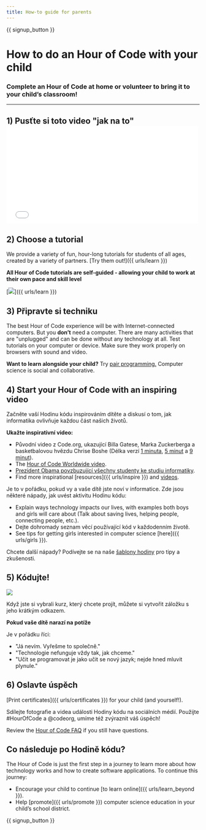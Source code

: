 ```yaml
---
title: How-to guide for parents
---
```


{{ signup_button }}

# How to do an Hour of Code with your child

### Complete an Hour of Code at home or volunteer to bring it to your child’s classroom!

* * *

## 1) Pusťte si toto video "jak na to" <iframe width="500" height="255" src="//www.youtube.com/embed/SrnvvWDm73k" frameborder="0" allowfullscreen mark="crwd-mark"></iframe> 

## 2) Choose a tutorial

We provide a variety of fun, hour-long tutorials for students of all ages, created by a variety of partners. [Try them out!]({{ urls/learn }})

**All Hour of Code tutorials are self-guided - allowing your child to work at their own pace and skill level**

[![](/images/fit-700/tutorials.png)]({{ urls/learn }})

## 3) Připravte si techniku

The best Hour of Code experience will be with Internet-connected computers. But you **don’t** need a computer. There are many activities that are "unplugged" and can be done without any technology at all. Test tutorials on your computer or device. Make sure they work properly on browsers with sound and video.

**Want to learn alongside your child?** Try [pair programming.](http://www.ncwit.org/resources/pair-programming-box-power-collaborative-learning) Computer science is social and collaborative.

## 4) Start your Hour of Code with an inspiring video

Začněte vaší Hodinu kódu inspirováním dítěte a diskusí o tom, jak informatika ovlivňuje každou část našich životů.

**Ukažte inspirativní video:**

- Původní video z Code.org, ukazující Billa Gatese, Marka Zuckerberga a basketbalovou hvězdu Chrise Boshe (Délka verzí [1 minuta](https://www.youtube.com/watch?v=qYZF6oIZtfc), [5 minut](https://www.youtube.com/watch?v=nKIu9yen5nc) a [9 minut](https://www.youtube.com/watch?v=dU1xS07N-FA)).
- The [Hour of Code Worldwide video](https://www.youtube.com/watch?v=KsOIlDT145A).
- [Prezident Obama povzbuzující všechny studenty ke studiu informatiky](https://www.youtube.com/watch?v=6XvmhE1J9PY).
- Find more inspirational [resources]({{ urls/inspire }}) and [videos](https://www.youtube.com/playlist?list=PLzdnOPI1iJNfpD8i4Sx7U0y2MccnrNZuP).

Je to v pořádku, pokud vy a vaše dítě jste noví v informatice. Zde jsou některé nápady, jak uvést aktivitu Hodinu kódu:

- Explain ways technology impacts our lives, with examples both boys and girls will care about (Talk about saving lives, helping people, connecting people, etc.).
- Dejte dohromady seznam věcí používající kód v každodenním životě.
- See tips for getting girls interested in computer science [here]({{ urls/girls }}).

Chcete další nápady? Podívejte se na naše [šablony hodiny](/files/AfterschoolEducatorLessonPlanOutline.docx) pro tipy a zkušenosti.

## 5) Kódujte!

<img src="/images/fit-700/tutorial-short-link.png" />

Když jste si vybrali kurz, který chcete projít, můžete si vytvořit záložku s jeho krátkým odkazem.

**Pokud vaše dítě narazí na potíže**

Je v pořádku říci:

- "Já nevím. Vyřešme to společně."
- "Technologie nefunguje vždy tak, jak chceme."
- "Učit se programovat je jako učit se nový jazyk; nejde hned mluvit plynule."

## 6) Oslavte úspěch

[Print certificates]({{ urls/certificates }}) for your child (and yourself!).

Sdílejte fotografie a videa události Hodiny kódu na sociálních médií. Použijte #HourOfCode a @codeorg, umíme též zvýraznit váš úspěch!

Review the [Hour of Code FAQ](https://support.code.org/hc/en-us/categories/200147083-Hour-of-Code) if you still have questions.

## Co následuje po Hodině kódu?

The Hour of Code is just the first step in a journey to learn more about how technology works and how to create software applications. To continue this journey:

- Encourage your child to continue [to learn online]({{ urls/learn_beyond }}).
- Help [promote]({{ urls/promote }}) computer science education in your child’s school district.

{{ signup_button }}